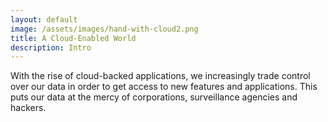 ```yaml
---
layout: default
image: /assets/images/hand-with-cloud2.png
title: A Cloud-Enabled World
description: Intro
---
```


With the rise of cloud-backed applications, we increasingly trade control over our data in order to get access to new features and applications. 
This puts our data at the mercy of corporations, surveillance agencies and hackers.


